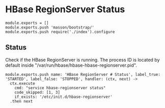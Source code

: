 
# HBase RegionServer Status

    module.exports = []
    module.exports.push 'masson/bootstrap/'
    module.exports.push require('./index').configure

## Status

Check if the HBase RegionServer is running. The process ID is located by default
inside "/var/run/hbase/hbase-hbase-regionserver.pid".

    module.exports.push name: 'HBase RegionServer # Status', label_true: 'STARTED', label_false: 'STOPPED', handler: (ctx, next) ->
      ctx.execute
        cmd: "service hbase-regionserver status"
        code_skipped: [1, 3]
        if_exists: '/etc/init.d/hbase-regionserver'
      .then next
